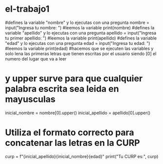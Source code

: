 # el-trabajo1
#defines la variable "nombre" y lo ejecutas con una pregunta
nombre = input("Ingresa tu nombre: ")
#leemos la variable 
print(nombre)
#defines la variable "apellido" y lo ejecutas con una pregunta
apellido = input("Ingresa tu primer apellido: ")
#leemos la variable
print(apellido)
#defines la variable "edad" y lo ejecutas con una pregunta
edad = input("Ingresa tu edad: ")
#leemos la variable
print(edad)
#hacemos que se ejecuten las variables y solo lena las primeras letras que tienen escritas por el usuario siendo [0] el numero del lugar que va a leer 
# y upper surve para que cualquier palabra escrita sea leida en mayusculas
inicial_nombre = nombre[0].upper()
inicial_apellido = apellido[0].upper()
# Utiliza el formato correcto para concatenar las letras en la CURP
curp = f"{inicial_apellido}{inicial_nombre}{edad}"
print("Tu CURP es:", curp)
